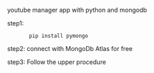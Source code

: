                    
 youtube manager app with python and mongodb

step1:                

           pip install pymongo 

step2:   connect with MongoDb Atlas for free 

step3:   Follow the upper procedure 
